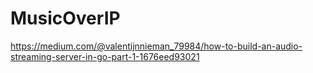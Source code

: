 # MusicOverIP

https://medium.com/@valentijnnieman_79984/how-to-build-an-audio-streaming-server-in-go-part-1-1676eed93021